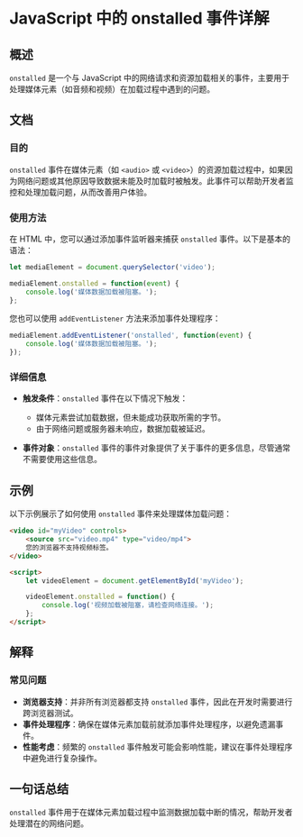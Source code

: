 <!--
Meta Description: # JavaScript 中的 onstalled 事件详解 ## 概述 `onstalled` 是一个与 JavaScript 中的网络请求和资源加载相关的事件，主要用于处理媒体元素（如音频和视频）在加载过程中遇到的问题。 ## 文档 ### 目的 `onstalled` 事件在媒体元素（如 `<...
Meta Keywords: onstalled, video, javascript, mediaelement, function
-->

# JavaScript 中的 onstalled 事件详解

## 概述
`onstalled` 是一个与 JavaScript 中的网络请求和资源加载相关的事件，主要用于处理媒体元素（如音频和视频）在加载过程中遇到的问题。

## 文档
### 目的
`onstalled` 事件在媒体元素（如 `<audio>` 或 `<video>`）的资源加载过程中，如果因为网络问题或其他原因导致数据未能及时加载时被触发。此事件可以帮助开发者监控和处理加载问题，从而改善用户体验。

### 使用方法
在 HTML 中，您可以通过添加事件监听器来捕获 `onstalled` 事件。以下是基本的语法：

```javascript
let mediaElement = document.querySelector('video');

mediaElement.onstalled = function(event) {
    console.log('媒体数据加载被阻塞。');
};
```

您也可以使用 `addEventListener` 方法来添加事件处理程序：

```javascript
mediaElement.addEventListener('onstalled', function(event) {
    console.log('媒体数据加载被阻塞。');
});
```

### 详细信息
- **触发条件**：`onstalled` 事件在以下情况下触发：
  - 媒体元素尝试加载数据，但未能成功获取所需的字节。
  - 由于网络问题或服务器未响应，数据加载被延迟。

- **事件对象**：`onstalled` 事件的事件对象提供了关于事件的更多信息，尽管通常不需要使用这些信息。

## 示例
以下示例展示了如何使用 `onstalled` 事件来处理媒体加载问题：

```html
<video id="myVideo" controls>
    <source src="video.mp4" type="video/mp4">
    您的浏览器不支持视频标签。
</video>

<script>
    let videoElement = document.getElementById('myVideo');

    videoElement.onstalled = function() {
        console.log('视频加载被阻塞，请检查网络连接。');
    };
</script>
```

## 解释
### 常见问题
- **浏览器支持**：并非所有浏览器都支持 `onstalled` 事件，因此在开发时需要进行跨浏览器测试。
- **事件处理程序**：确保在媒体元素加载前就添加事件处理程序，以避免遗漏事件。
- **性能考虑**：频繁的 `onstalled` 事件触发可能会影响性能，建议在事件处理程序中避免进行复杂操作。

## 一句话总结
`onstalled` 事件用于在媒体元素加载过程中监测数据加载中断的情况，帮助开发者处理潜在的网络问题。
